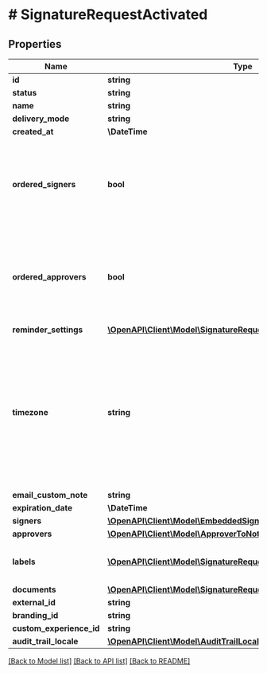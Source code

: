 # # SignatureRequestActivated

## Properties

Name | Type | Description | Notes
------------ | ------------- | ------------- | -------------
**id** | **string** |  |
**status** | **string** |  |
**name** | **string** |  |
**delivery_mode** | **string** |  |
**created_at** | **\DateTime** |  |
**ordered_signers** | **bool** | Enable an ordered workflow, each Signer will be requested to sign in a sequential order |
**ordered_approvers** | **bool** | Enable an ordered workflow, each Approver will be requested to approve in a sequential order |
**reminder_settings** | [**\OpenAPI\Client\Model\SignatureRequestInListReminderSettings**](SignatureRequestInListReminderSettings.md) |  |
**timezone** | **string** | Time zone of the dates and times displayed in emails, the Signature Request expiration date, and the PDF Audit Trail. Format: tz database. Default is set to Europe/Paris. | [default to 'Europe/Paris']
**email_custom_note** | **string** |  |
**expiration_date** | **\DateTime** |  |
**signers** | [**\OpenAPI\Client\Model\EmbeddedSignerWithSignatureLink[]**](EmbeddedSignerWithSignatureLink.md) |  |
**approvers** | [**\OpenAPI\Client\Model\ApproverToNotify[]**](ApproverToNotify.md) |  | [optional]
**labels** | [**\OpenAPI\Client\Model\SignatureRequestLabel[]**](SignatureRequestLabel.md) | Labels associated to the Signature Request | [optional]
**documents** | [**\OpenAPI\Client\Model\SignatureRequestActivatedDocumentsInner[]**](SignatureRequestActivatedDocumentsInner.md) |  |
**external_id** | **string** |  |
**branding_id** | **string** |  |
**custom_experience_id** | **string** |  |
**audit_trail_locale** | [**\OpenAPI\Client\Model\AuditTrailLocale**](AuditTrailLocale.md) |  |

[[Back to Model list]](../../README.md#models) [[Back to API list]](../../README.md#endpoints) [[Back to README]](../../README.md)
